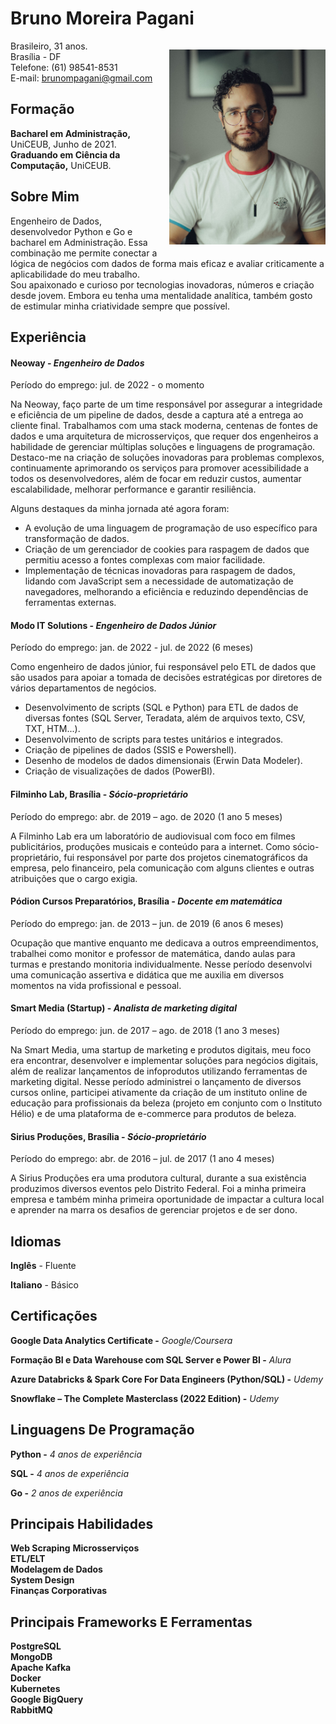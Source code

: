 # Bruno Moreira Pagani
<p style="float: right; margin-left: 10px;">
  <img src="perfil-linkedin-540px.jpg" alt="imagem de perfil" width="250">
</p>

Brasileiro, 31 anos.  
Brasília \- DF  
Telefone: (61) 98541-8531   
E-mail: brunompagani@gmail.com

## Formação

**Bacharel em Administração,** UniCEUB, Junho de 2021\.   
**Graduando em Ciência da Computação,** UniCEUB.

## Sobre Mim

Engenheiro de Dados, desenvolvedor Python e Go e bacharel em Administração. Essa combinação me permite conectar a lógica de negócios com dados de forma mais eficaz e avaliar criticamente a aplicabilidade do meu trabalho.   
Sou apaixonado e curioso por tecnologias inovadoras, números e criação desde jovem. Embora eu tenha uma mentalidade analítica, também gosto de estimular minha criatividade sempre que possível.

## Experiência

#### **Neoway \-** *Engenheiro de Dados*   
Período do emprego: jul. de 2022 \- o momento

Na Neoway, faço parte de um time responsável por assegurar a integridade e eficiência de um pipeline de dados, desde a captura até a entrega ao cliente final. Trabalhamos com uma stack moderna, centenas de fontes de dados e uma arquitetura de microsserviços, que requer dos engenheiros a habilidade de gerenciar múltiplas soluções e linguagens de programação. Destaco-me na criação de soluções inovadoras para problemas complexos, continuamente aprimorando os serviços para promover acessibilidade a todos os desenvolvedores, além de focar em reduzir custos, aumentar escalabilidade, melhorar performance e garantir resiliência.

Alguns destaques da minha jornada até agora foram:

* A evolução de uma linguagem de programação de uso específico para transformação de dados.  
* Criação de um gerenciador de cookies para raspagem de dados que permitiu acesso a fontes complexas com maior facilidade.  
* Implementação de técnicas inovadoras para raspagem de dados, lidando com JavaScript sem a necessidade de automatização de navegadores, melhorando a eficiência e reduzindo dependências de ferramentas externas.

#### **Modo IT Solutions \-** *Engenheiro de Dados Júnior*   
Período do emprego: jan. de 2022 \- jul. de 2022 (6 meses)

Como engenheiro de dados júnior, fui responsável pelo ETL de dados que são usados ​​para apoiar a tomada de decisões estratégicas por diretores de vários departamentos de negócios.

* Desenvolvimento de scripts (SQL e Python) para ETL de dados de diversas fontes (SQL Server, Teradata, além de arquivos texto, CSV, TXT, HTM...).  
* Desenvolvimento de scripts para testes unitários e integrados.  
* Criação de pipelines de dados (SSIS e Powershell).  
* Desenho de modelos de dados dimensionais (Erwin Data Modeler).  
* Criação de visualizações de dados (PowerBI).

#### **Filminho Lab, Brasília \-** *Sócio-proprietário*   
Período do emprego: abr. de 2019 – ago. de 2020 (1 ano 5 meses)  

A Filminho Lab era um laboratório de audiovisual com foco em filmes publicitários, produções musicais e conteúdo para a internet. Como sócio-proprietário, fui responsável por parte dos projetos cinematográficos da empresa, pelo financeiro, pela comunicação com alguns clientes e outras atribuições que o cargo exigia.

#### **Pódion Cursos Preparatórios, Brasília** *\- Docente em matemática*   
Período do emprego: jan. de 2013 – jun. de 2019 (6 anos 6 meses)

Ocupação que mantive enquanto me dedicava a outros empreendimentos, trabalhei como monitor e professor de matemática, dando aulas para turmas e prestando monitoria individualmente. Nesse período desenvolvi uma comunicação assertiva e didática que me auxilia em diversos momentos na vida profissional e pessoal.

#### **Smart Media (Startup) \-** *Analista de marketing digital*   
Período do emprego: jun. de 2017 – ago. de 2018 (1 ano 3 meses)

Na Smart Media, uma startup de marketing e produtos digitais, meu foco era encontrar, desenvolver e implementar soluções para negócios digitais, além de realizar lançamentos de infoprodutos utilizando ferramentas de marketing digital. Nesse período administrei o lançamento de diversos cursos online, participei ativamente da criação de um instituto online de educação para profissionais da beleza (projeto em conjunto com o Instituto Hélio) e de uma plataforma de e-commerce para produtos de beleza.

#### **Sirius Produções, Brasília \-** *Sócio-proprietário*   
Período do emprego: abr. de 2016 – jul. de 2017 (1 ano 4 meses)

A Sirius Produções era uma produtora cultural, durante a sua existência produzimos diversos eventos pelo Distrito Federal. Foi a minha primeira empresa e também minha primeira oportunidade de impactar a cultura local e aprender na marra os desafios de gerenciar projetos e de ser dono.

## Idiomas

**Inglês** \- Fluente

**Italiano** \- Básico

## Certificações

**Google Data Analytics Certificate \-** *Google/Coursera*

**Formação BI e Data Warehouse com SQL Server e Power BI \-** *Alura*

**Azure Databricks & Spark Core For Data Engineers (Python/SQL) \-** *Udemy*

**Snowflake – The Complete Masterclass (2022 Edition) \-** *Udemy*

## Linguagens De Programação

**Python \-** *4 anos de experiência*

**SQL \-** *4 anos de experiência*

**Go \-** *2 anos de experiência*

## Principais Habilidades

**Web Scraping**
**Microsserviços**  
**ETL/ELT**  
**Modelagem de Dados**  
**System Design**  
**Finanças Corporativas**

## Principais Frameworks E Ferramentas

**PostgreSQL**  
**MongoDB**  
**Apache Kafka**  
**Docker**  
**Kubernetes**  
**Google BigQuery**  
**RabbitMQ**